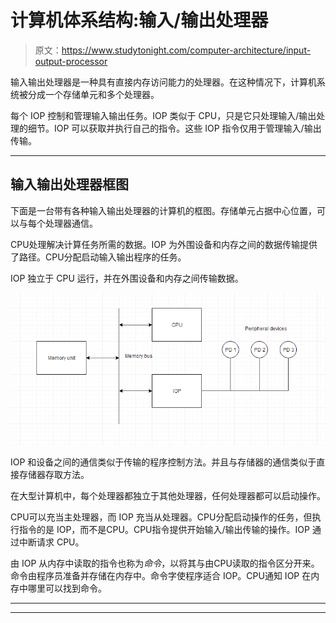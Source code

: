 # 计算机体系结构:输入/输出处理器

> 原文：<https://www.studytonight.com/computer-architecture/input-output-processor>

输入输出处理器是一种具有直接内存访问能力的处理器。在这种情况下，计算机系统被分成一个存储单元和多个处理器。

每个 IOP 控制和管理输入输出任务。IOP 类似于 CPU，只是它只处理输入/输出处理的细节。IOP 可以获取并执行自己的指令。这些 IOP 指令仅用于管理输入/输出传输。

* * *

## 输入输出处理器框图

下面是一台带有各种输入输出处理器的计算机的框图。存储单元占据中心位置，可以与每个处理器通信。

CPU处理解决计算任务所需的数据。IOP 为外围设备和内存之间的数据传输提供了路径。CPU分配启动输入输出程序的任务。

IOP 独立于 CPU 运行，并在外围设备和内存之间传输数据。

![Input/Output Processor](img/c0e3151e083ccdb369a8f460892c42c5.png)

IOP 和设备之间的通信类似于传输的程序控制方法。并且与存储器的通信类似于直接存储器存取方法。

在大型计算机中，每个处理器都独立于其他处理器，任何处理器都可以启动操作。

CPU可以充当主处理器，而 IOP 充当从处理器。CPU分配启动操作的任务，但执行指令的是 IOP，而不是CPU。CPU指令提供开始输入/输出传输的操作。IOP 通过中断请求 CPU。

由 IOP 从内存中读取的指令也称为*命令*，以将其与由CPU读取的指令区分开来。命令由程序员准备并存储在内存中。命令字使程序适合 IOP。CPU通知 IOP 在内存中哪里可以找到命令。

* * *

* * *